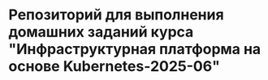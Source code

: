 # Репозиторий для выполнения домашних заданий курса "Инфраструктурная платформа на основе Kubernetes-2025-06" 
